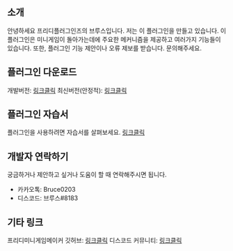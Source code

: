 
## 소개
안녕하세요 프리디플러그인즈의 브루스입니다. 저는 이 플러그인을 만들고 있습니다.
이 플러그인은 미니게임이 돌아가는데에 주요한 메커니즘을 제공하고 여러가지 기능들이 있습니다. 
또한, 플러그인 기능 제안이나 오류 제보를 받습니다. 문의해주세요.

## 플러그인 다운로드 
개발버전: [링크클릭](https://github.com/FreedyPlugins/FreedyMinigameMaker/raw/master/FreedyMinigameMaker.jar)
최신버전(안정적): [링크클릭](https://github.com/FreedyPlugins/FreedyMinigameMaker/releases/latest/download/FreedyMinigameMaker.jar)

## 플러그인 자습서
플러그인을 사용하려면 자습서를 살펴보세요. [링크클릭](https://github.com/FreedyPlugins/FreedyMinigameMaker/wiki)

## 개발자 연락하기
궁금하거나 제안하고 싶거나 도움이 할 때 연락해주시면 됩니다.
- 카카오톡: Bruce0203
- 디스코드: 브루스#8183

## 기타 링크
프리디미니게임메이커 깃허브: [링크클릭](https://github.com/FreedyPlugins/FreedyMinigameMaker)
디스코드 커뮤니티: [링크클릭](https://discord.gg/xej5Ut3)
